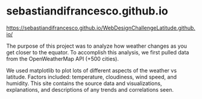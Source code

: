 # sebastiandifrancesco.github.io

https://sebastiandifrancesco.github.io/WebDesignChallengeLatitude.github.io/

The purpose of this project was to analyze how weather changes as you get closer to the equator. To accomplish this analysis, we first pulled data from the OpenWeatherMap API (+500 cities).

We used matplotlib to plot lots of different aspects of the weather vs latitude. Factors included: temperature, cloudiness, wind speed, and humidity. This site contains the source data and visualizations, explanations, and descriptions of any trends and correlations seen.
